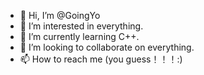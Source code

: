 - 👋 Hi, I’m @GoingYo
- 👀 I’m interested in everything.
- 🌱 I’m currently learning C++.
- 💞️ I’m looking to collaborate on everything.
- 📫 How to reach me (you guess！！！:)

<!---
GoingYo/GoingYo is a ✨ special ✨ repository because its `README.md` (this file) appears on your GitHub profile.
You can click the Preview link to take a look at your changes.
--->
